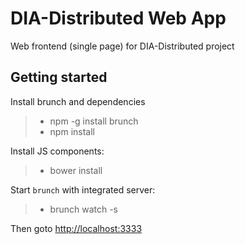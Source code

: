 DIA-Distributed Web App
=======================

Web frontend (single page) for DIA-Distributed project

Getting started
---------------

Install brunch and dependencies

> * npm -g install brunch
> * npm install

Install JS components:

> * bower install

Start `brunch` with integrated server:

> * brunch watch -s

Then goto [http://localhost:3333](http://localhost:3333)
